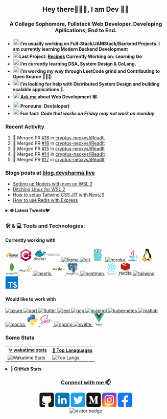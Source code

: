 <p align = 'center'></p>
 <!-- img src="https://raw.githubusercontent.com/cryptus-neoxys/cryptus-neoxys/master/Assets/GIFs/intro3.gif" alt="Intro GIF" width=100% -->
<h2 align='center'>Hey there🙋🏻‍♂️, I am Dev ✌🏻 </h2>
<p align='center'><h3 align='center'>A College Sophomore, Fullstack Web Developer. Developing Apllications, End to End.<br></h3>
	 <ul><strong>
	<li><img src="https://css-tricks.com/wp-content/uploads/2015/03/flickity.gif" height=20 width=20> I’m usually working on Full-Stack/JAMStack/Backend Projects. I am currently learning Modern Backend Development</li>
	<li><img src="https://media2.giphy.com/media/eNAsjO55tPbgaor7ma/giphy.gif" height=20 width=20>Last Project: <a href="https://recipes-appp.vercel.app/">Recipes</a> Currently Working on: Learning Go </li>
	<li><img src="https://i.pinimg.com/originals/f5/80/9f/f5809ffea411bd8d2ed8e6f98abec3e3.gif" height=20 width=20> I’m currently learning DSA, System Design & GoLang</a>.</li>
	<li><img src="https://fionta.com/wp-content/uploads/FiveFastFacts_2.gif" height=20 width=20> I’m working my way through LeetCode grind and Contributing to Open Source 👨🏻‍💻.</li>
	<li><img src="https://media.tenor.com/images/8635ae03c9ffa0eb2373118624058afc/tenor.gif" height=20 width=20> I’m looking for help with Distributed System Design and building scalable applications 🚀.</li>
	<li><img src="https://media.tenor.com/images/d42196c206f55c6576181fbb050106f0/tenor.gif" height=20 width=20> 
	<a href="https://twitter.com/messages/compose?recipient_id=2217720702&text=Hey%2C+Dev+%E2%9C%8C%F0%9F%8F%BB">Ask me </a>about Web Development 🕸.
	</li>
	<li><img src="https://media2.giphy.com/media/xUA7aSyzpTqW0VQv8A/giphy.gif" height=20 width=20> Pronouns: Dev(eloper)</li>
	<li><img src="https://i.pinimg.com/originals/ce/69/4f/ce694f560636dffcf42ecf40d4f2f962.gif" height=20 width=20> Fun fact: <em>Code that works on Friday may not work on monday</em></li>
</strong></ul>

<h3> Recent Activity </h3>
<!--START_SECTION:activity-->

1. 🎉 Merged PR [#18](https://github.com/cryptus-neoxys/iReadIt/pull/18) in [cryptus-neoxys/iReadIt](https://github.com/cryptus-neoxys/iReadIt)
2. 🎉 Merged PR [#16](https://github.com/cryptus-neoxys/iReadIt/pull/16) in [cryptus-neoxys/iReadIt](https://github.com/cryptus-neoxys/iReadIt)
3. 🎉 Merged PR [#15](https://github.com/cryptus-neoxys/iReadIt/pull/15) in [cryptus-neoxys/iReadIt](https://github.com/cryptus-neoxys/iReadIt)
4. 🎉 Merged PR [#14](https://github.com/cryptus-neoxys/iReadIt/pull/14) in [cryptus-neoxys/iReadIt](https://github.com/cryptus-neoxys/iReadIt)
5. 🎉 Merged PR [#17](https://github.com/cryptus-neoxys/iReadIt/pull/17) in [cryptus-neoxys/iReadIt](https://github.com/cryptus-neoxys/iReadIt)

<!--END_SECTION:activity-->

### Blogs posts at [blog.devsharma.live](https://blog.devsharma.live/)

<!-- BLOG-POST-LIST:START -->
- [Setting up Nodejs with nvm on WSL 2](https://blog.devsharma.live/setting-up-nodejs-with-nvm-on-wsl-2)
- [Ditching Linux for WSL 2](https://blog.devsharma.live/ditching-linux-for-wsl-2)
- [How to setup Tailwind CSS JIT with NextJS](https://blog.devsharma.live/how-to-setup-tailwind-css-jit-with-nextjs)
- [How to use Redis with Express](https://blog.devsharma.live/how-to-use-redis-with-express)
<!-- BLOG-POST-LIST:END -->

<!--START_SECTION:readme-info-->
<!--END_SECTION:readme-info-->

<details>
	<summary><strong> 🌐 Latest Tweets🐦</strong></summary>
	<p>
		<a align="center" href="https://twitter.com/cryptus_neoxys">
			<img src="https://github-readme-twitter.gazf.vercel.app/api?id=cryptus_neoxys&layout=wide&show_retweet=off&show_reply=off" />
		</a>	
	</p>
</details>

<h3 align="left">🛠 & 💻 Tools and Technologies:</h3>
<h4>Currently working with</h4>
<p>
<a href="https://aws.amazon.com" target="_blank"> <img src="https://raw.githubusercontent.com/devicons/devicon/master/icons/amazonwebservices/amazonwebservices-original-wordmark.svg" alt="aws" width="40" height="40"/> </a> 
<a href="https://www.w3schools.com/cpp/" target="_blank"> <img src="https://raw.githubusercontent.com/devicons/devicon/master/icons/cplusplus/cplusplus-original.svg" alt="cplusplus" width="40" height="40"/> </a>
<a href="https://www.docker.com/" target="_blank"> <img src="https://raw.githubusercontent.com/devicons/devicon/master/icons/docker/docker-original-wordmark.svg" alt="docker" width="40" height="40"/> </a>
<a href="https://expressjs.com" target="_blank"> <img src="https://raw.githubusercontent.com/devicons/devicon/master/icons/express/express-original-wordmark.svg" alt="express" width="40" height="40"/> </a>
<a href="https://www.figma.com/" target="_blank"> <img src="https://www.vectorlogo.zone/logos/figma/figma-icon.svg" alt="figma" width="40" height="40"/> </a>
<a href="https://git-scm.com/" target="_blank"> <img src="https://www.vectorlogo.zone/logos/git-scm/git-scm-icon.svg" alt="git" width="40" height="40"/> </a>
<a href="https://golang.org" target="_blank"> <img src="https://raw.githubusercontent.com/devicons/devicon/master/icons/go/go-original.svg" alt="go" width="40" height="40"/> </a>
<a href="https://heroku.com" target="_blank"> <img src="https://www.vectorlogo.zone/logos/heroku/heroku-icon.svg" alt="heroku" width="40" height="40"/> </a>
<a href="https://www.java.com" target="_blank"> <img src="https://raw.githubusercontent.com/devicons/devicon/master/icons/java/java-original.svg" alt="java" width="40" height="40"/> </a>
<a href="https://www.linux.org/" target="_blank"> <img src="https://raw.githubusercontent.com/devicons/devicon/master/icons/linux/linux-original.svg" alt="linux" width="40" height="40"/> </a>
<a href="https://www.mongodb.com/" target="_blank"> <img src="https://raw.githubusercontent.com/devicons/devicon/master/icons/mongodb/mongodb-original-wordmark.svg" alt="mongodb" width="40" height="40"/> </a>
<a href="https://www.mysql.com/" target="_blank"> <img src="https://raw.githubusercontent.com/devicons/devicon/master/icons/mysql/mysql-original-wordmark.svg" alt="mysql" width="40" height="40"/> </a>
<a href="https://nextjs.org/" target="_blank"> <img src="https://cdn.worldvectorlogo.com/logos/nextjs-3.svg" alt="nextjs" width="40" height="40"/> </a>
<a href="https://nodejs.org" target="_blank"> <img src="https://raw.githubusercontent.com/devicons/devicon/master/icons/nodejs/nodejs-original-wordmark.svg" alt="nodejs" width="40" height="40"/> </a>
<a href="https://www.postgresql.org" target="_blank"> <img src="https://raw.githubusercontent.com/devicons/devicon/master/icons/postgresql/postgresql-original-wordmark.svg" alt="postgresql" width="40" height="40"/> </a>
<a href="https://postman.com" target="_blank"> <img src="https://www.vectorlogo.zone/logos/getpostman/getpostman-icon.svg" alt="postman" width="40" height="40"/> </a>
<a href="https://reactjs.org/" target="_blank"> <img src="https://raw.githubusercontent.com/devicons/devicon/master/icons/react/react-original-wordmark.svg" alt="react" width="40" height="40"/> </a>
<a href="https://redis.io" target="_blank"> <img src="https://raw.githubusercontent.com/devicons/devicon/master/icons/redis/redis-original-wordmark.svg" alt="redis" width="40" height="40"/> </a>
<a href="https://tailwindcss.com/" target="_blank"> <img src="https://www.vectorlogo.zone/logos/tailwindcss/tailwindcss-icon.svg" alt="tailwind" width="40" height="40"/> </a>
<a href="https://www.typescriptlang.org/" target="_blank"> <img src="https://raw.githubusercontent.com/devicons/devicon/master/icons/typescript/typescript-original.svg" alt="typescript" width="40" height="40"/> </a>
</p>

<h4>Would like to work with</h4>
<p>
<a href="https://azure.microsoft.com/en-in/" target="_blank"> <img src="https://www.vectorlogo.zone/logos/microsoft_azure/microsoft_azure-icon.svg" alt="azure" width="40" height="40"/> </a>
<a href="https://dart.dev" target="_blank"> <img src="https://www.vectorlogo.zone/logos/dartlang/dartlang-icon.svg" alt="dart" width="40" height="40"/> </a>
<a href="https://flutter.dev" target="_blank"> <img src="https://www.vectorlogo.zone/logos/flutterio/flutterio-icon.svg" alt="flutter" width="40" height="40"/> </a>
<a href="https://jestjs.io" target="_blank"> <img src="https://www.vectorlogo.zone/logos/jestjsio/jestjsio-icon.svg" alt="jest" width="40" height="40"/> </a>
<a href="https://cloud.google.com" target="_blank"> <img src="https://www.vectorlogo.zone/logos/google_cloud/google_cloud-icon.svg" alt="gcp" width="40" height="40"/> </a>
<a href="https://graphql.org" target="_blank"> <img src="https://www.vectorlogo.zone/logos/graphql/graphql-icon.svg" alt="graphql" width="40" height="40"/> </a>
<a href="https://kubernetes.io" target="_blank"> <img src="https://www.vectorlogo.zone/logos/kubernetes/kubernetes-icon.svg" alt="kubernetes" width="40" height="40"/> </a>
<a href="https://www.mathworks.com/" target="_blank"> <img src="https://raw.githubusercontent.com/simple-icons/simple-icons/master/icons/mathworks.svg" alt="matlab" width="40" height="40"/> </a>
<a href="https://mochajs.org" target="_blank"> <img src="https://www.vectorlogo.zone/logos/mochajs/mochajs-icon.svg" alt="mocha" width="40" height="40"/> </a>
<a href="https://www.python.org" target="_blank"> <img src="https://raw.githubusercontent.com/devicons/devicon/master/icons/python/python-original.svg" alt="python" width="40" height="40"/> </a>
<a href="https://sass-lang.com" target="_blank"> <img src="https://raw.githubusercontent.com/devicons/devicon/master/icons/sass/sass-original.svg" alt="sass" width="40" height="40"/> </a>
<a href="https://spring.io/" target="_blank"> <img src="https://www.vectorlogo.zone/logos/springio/springio-icon.svg" alt="spring" width="40" height="40"/> </a>
<a href="https://svelte.dev" target="_blank"> <img src="https://upload.wikimedia.org/wikipedia/commons/1/1b/Svelte_Logo.svg" alt="svelte" width="40" height="40"/> </a>
<a href="https://vuejs.org/" target="_blank"> <img src="https://raw.githubusercontent.com/devicons/devicon/master/icons/vuejs/vuejs-original-wordmark.svg" alt="vuejs" width="40" height="40"/> </a>

</p>

<!-- <h4>Not Currently working</h4>
<p>
<a href="https://getbootstrap.com" target="_blank"> <img src="https://raw.githubusercontent.com/devicons/devicon/master/icons/bootstrap/bootstrap-plain-wordmark.svg" alt="bootstrap" width="40" height="40"/> </a>
<a href="https://www.cprogramming.com/" target="_blank"> <img src="https://raw.githubusercontent.com/devicons/devicon/master/icons/c/c-original.svg" alt="c" width="40" height="40"/> </a>
<a href="https://www.w3schools.com/css/" target="_blank"> <img src="https://raw.githubusercontent.com/devicons/devicon/master/icons/css3/css3-original-wordmark.svg" alt="css3" width="40" height="40"/> </a>
<a href="https://firebase.google.com/" target="_blank"> <img src="https://www.vectorlogo.zone/logos/firebase/firebase-icon.svg" alt="firebase" width="40" height="40"/> </a>
<a href="https://flask.palletsprojects.com/" target="_blank"> <img src="https://www.vectorlogo.zone/logos/pocoo_flask/pocoo_flask-icon.svg" alt="flask" width="40" height="40"/> </a>
<a href="https://www.w3.org/html/" target="_blank"> <img src="https://raw.githubusercontent.com/devicons/devicon/master/icons/html5/html5-original-wordmark.svg" alt="html5" width="40" height="40"/> </a>
<a href="https://www.oracle.com/" target="_blank"> <img src="https://raw.githubusercontent.com/devicons/devicon/master/icons/oracle/oracle-original.svg" alt="oracle" width="40" height="40"/> </a>
<a href="https://www.sqlite.org/" target="_blank"> <img src="https://www.vectorlogo.zone/logos/sqlite/sqlite-icon.svg" alt="sqlite" width="40" height="40"/> </a>

</p> -->

### Some Stats

<table tableborder=0>
	<tr>		
		<th width="50%"><a align="center" href="https://github.com/cryptus-neoxys?tab=overview#year-list-container">✨ wakatime stats</a></th>
		<th width="50%"><a align="center" href="https://github.com/cryptus-neoxys?tab=repositories">🌟 Top Lanaguages</a></th>
	</tr>
	<tr>
		<td>					
			<img width="100%" height="auto" src="https://github-readme-stats.vercel.app/api/wakatime?username=cryptus_neoxys&custom_title=My%20Weekly%20Stats&layout=compact&theme=tokyonight" alt="Wakatime Stats" />
		</td>
		<td>
			<img width="100%" height="auto" src="https://github-readme-stats.vercel.app/api/top-langs/?username=cryptus-neoxys&layout=compact&theme=tokyonight" alt="Top Langs" />
		</td>
	</tr>
	</a>
</table>

<details>
	<summary><strong> 🌟 GitHub Stats </strong></summary>
	<table>
		<a align="center" href="https://github.com/cryptus-neoxys">
		<tr>
			<td>					
				<img width="100%" height="auto" src="https://github-readme-stats.vercel.app/api?username=cryptus-neoxys&show_icons=true&hide_border=false&theme=tokyonight&count_private=true&include_all_commits=false" alt="Git Stats" />
			</td>
			<td>
				<img width="100%" height="auto" src="https://github-readme-streak-stats.herokuapp.com/?user=cryptus-neoxys&theme=tokyonight" alt="Dev Sharma's GitHub Streak" />
			</td>
		</tr>
	</table>
	<table>
		<tr>
			<td>
				<img width="100%" height="auto" src="https://activity-graph.herokuapp.com/graph?username=cryptus-neoxys&bg_color=1a1b27&color=be90f2&line=638fda&point=35aea1&area=true" alt="Daily Contribution Graph" />
			</td>
		</tr>
		<tr colspan="2">
			<td>
				<img src="https://github-profile-summary-cards.vercel.app/api/cards/profile-details?username=cryptus-neoxys&theme=monokai"  width="100%" height="auto"  alt="Monthly Contribution Graph" >
			</td>
		</tr>
		</a>
	</table>
</details>


<h3 align='center'>Connect with me  📫 </h3>
<p align = 'center'>
<a href = https://github.com/cryptus-neoxys target='blank'> <img src=https://github.com/edent/SuperTinyIcons/blob/master/images/svg/github.svg "Dev Sharma" height='45' weight='45' /></a>
<a href = https://linkedin.com/in/cryptus_neoxys target='blank'> <img src=https://github.com/edent/SuperTinyIcons/blob/master/images/svg/linkedin.svg height='45' weight='45'/></a> 
<a href = https://twitter.com/cryptus_neoxys target='blank'> <img src=https://github.com/edent/SuperTinyIcons/blob/master/images/svg/twitter.svg height='45' weight='45'/></a>
<a href = https://medium.com/@cryptus_neoxys target='blank'> <img src=https://github.com/edent/SuperTinyIcons/blob/master/images/svg/medium.svg height='45' weight='45'/></a>
<a href = https://instagram.com/cryptus_neoxys target='blank'> <img src=https://github.com/edent/SuperTinyIcons/blob/master/images/svg/instagram.svg height='45' weight='45'/></a>
<a href = https://www.facebook.com/cryptus.neoxys/ target='blank'> <img src=https://github.com/edent/SuperTinyIcons/blob/master/images/svg/facebook.svg height='45' weight='45'/></a>
<br>
<img src="https://visitor-badge.laobi.icu/badge?page_id=cryptus-neoxys.cryptus-neoxys" alt="visitor badge"/>
</p>

